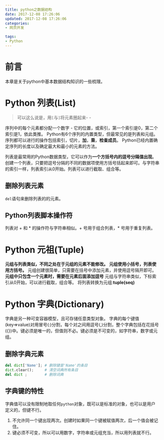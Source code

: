 ```yaml
---
title: python之数据结构
date: 2017-12-08 17:26:06
updated: 2017-12-08 17:26:06
categories:
- 网页开发

tags:
- Python
---
```

# 前言
本章是关于python中基本数据结构知识的一些梳理。

<!-- more -->
# Python 列表(List)
> 可以这么说是，用`[`与`]`将元素圈起来- -

序列中的每个元素都分配一个数字 - 它的位置，或索引，第一个索引是0，第二个索引是1，依此类推。
Python有6个序列的内置类型，但最常见的是列表和元组。
序列都可以进行的操作包括索引，切片，**加**，**乘**，**检查成员**。
Python已经内置确定序列的长度以及确定最大和最小的元素的方法。

列表是最常用的Python数据类型，它可以作为**一个方括号内的逗号分隔值出现**。
创建一个列表，只要把逗号分隔的不同的数据项使用方括号括起来即可。与字符串的索引一样，列表索引从0开始。列表可以进行截取、组合等。
## 删除列表元素
`del`语句来删除列表的的元素。

## Python列表脚本操作符
列表对 + 和 * 的操作符与字符串相似。+ 号用于组合列表，* 号用于重复列表。

# Python 元祖(Tuple)
**元组与列表类似，不同之处在于元组的元素不能修改。**
**元组使用小括号，列表使用方括号。**
元组创建很简单，只需要在括号中添加元素，并使用逗号隔开即可。
**元组中只包含一个元素时，需要在元素后面添加逗号**
元组与字符串类似，下标索引从0开始，可以进行截取，组合等。
将列表转换为元组:**tuple(seq)**

# Python 字典(Dictionary)
字典是另一种可变容器模型，且可存储任意类型对象。
字典的每个键值(key=>value)对用冒号(:)分割，每个对之间用逗号(,)分割，整个字典包括在花括号({})中。键必须是唯一的，但值则不必。键必须是不可变的，如字符串，数字或元组。
## 删除字典元素
```py
del dict['Name']; # 删除键是'Name'的条目
dict.clear();     # 清空词典所有条目
del dict ;        # 删除词典
```
## 字典键的特性
字典值可以没有限制地取任何`python`对象，既可以是标准的对象，也可以是用户定义的，但键不行。
1. 不允许同一个键出现两次。创建时如果同一个键被赋值两次，后一个值会被记住。
2. 键必须不可变，所以可以用数字，字符串或元组充当，所以用列表就不行。